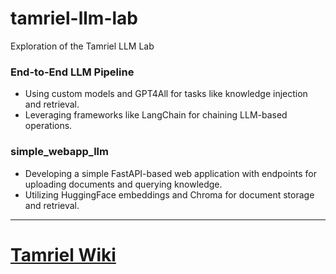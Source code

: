 # tamriel-llm-lab


Exploration of the Tamriel LLM Lab

### End-to-End LLM Pipeline

- Using custom models and GPT4All for tasks like knowledge injection and retrieval.
- Leveraging frameworks like LangChain for chaining LLM-based operations.


### simple_webapp_llm

- Developing a simple FastAPI-based web application with endpoints for uploading documents and querying knowledge.
- Utilizing HuggingFace embeddings and Chroma for document storage and retrieval.

---

# [Tamriel Wiki](https://github.com/liniribeiro/tamriel-llm-lab/wiki)
